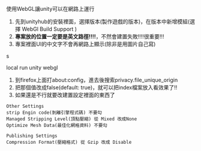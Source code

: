 使用WebGL讓unity可以在網路上運行

1. 先到unityhub的安裝裡面，選擇版本(製作遊戲的版本)，在版本中新增模組(選擇 WebGl Build Support )
2. **專案放的位置一定要是英文路徑!!!!**，不然會建置失敗!!!!很重要!!!
3. 專案裡面UI的中文字不會再網路上顯示(除非是用圖片自己寫)

s



local run unity webgl 

1. 到firefox上面打about:config，進去後搜索privacy.file_unique_origin
2. 把那個值改成false(default: true)，就可以把index檔案放入看效果了!!
3. 如果還是不行就要改建置設定裡面的東西了

```
Other Settings
strip Engin code(剝離引擎程式碼) 不要勾
Managed Stripping Level(頂點壓縮) 從 Mixed 改成None
Optimize Mesh Data(最佳化網格資料) 不要勾

Publishing Settings
Compression Format(壓縮格式) 從 Gzip 改成 Disable

```



